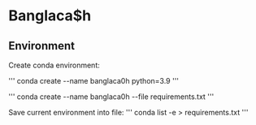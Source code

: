 # Banglaca$h

## Environment

Create conda environment:

'''
conda create --name banglaca0h python=3.9
'''

'''
conda create --name banglaca0h --file requirements.txt
'''

Save current environment into file:
'''
conda list -e > requirements.txt
'''